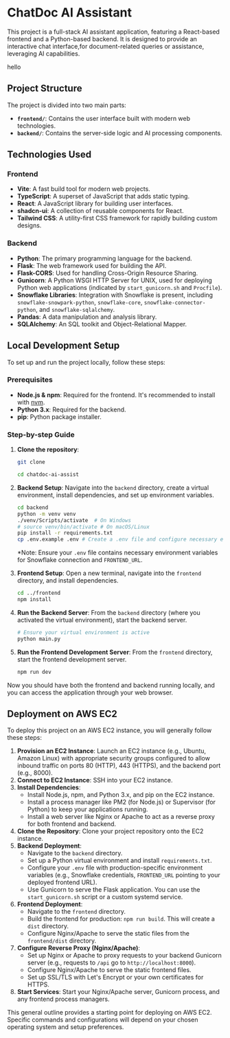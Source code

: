 # ChatDoc AI Assistant

This project is a full-stack AI assistant application, featuring a React-based frontend and a Python-based backend. It is designed to provide an interactive chat interface,for document-related queries or assistance, leveraging AI capabilities.

hello

## Project Structure

The project is divided into two main parts:

- **`frontend/`**: Contains the user interface built with modern web technologies.
- **`backend/`**: Contains the server-side logic and AI processing components.

## Technologies Used

### Frontend

- **Vite**: A fast build tool for modern web projects.
- **TypeScript**: A superset of JavaScript that adds static typing.
- **React**: A JavaScript library for building user interfaces.
- **shadcn-ui**: A collection of reusable components for React.
- **Tailwind CSS**: A utility-first CSS framework for rapidly building custom designs.

### Backend

- **Python**: The primary programming language for the backend.
- **Flask**: The web framework used for building the API.
- **Flask-CORS**: Used for handling Cross-Origin Resource Sharing.
- **Gunicorn**: A Python WSGI HTTP Server for UNIX, used for deploying Python web applications (indicated by `start_gunicorn.sh` and `Procfile`).
- **Snowflake Libraries**: Integration with Snowflake is present, including `snowflake-snowpark-python`, `snowflake-core`, `snowflake-connector-python`, and `snowflake-sqlalchemy`.
- **Pandas**: A data manipulation and analysis library.
- **SQLAlchemy**: An SQL toolkit and Object-Relational Mapper.

## Local Development Setup

To set up and run the project locally, follow these steps:

### Prerequisites

- **Node.js & npm**: Required for the frontend. It's recommended to install with [nvm](https://github.com/nvm-sh/nvm#installing-and-updating).
- **Python 3.x**: Required for the backend.
- **pip**: Python package installer.

### Step-by-step Guide

1.  **Clone the repository**:

    ```sh
    git clone

    cd chatdoc-ai-assist
    ```

2.  **Backend Setup**:
    Navigate into the `backend` directory, create a virtual environment, install dependencies, and set up environment variables.

    ```sh
    cd backend
    python -m venv venv
    ./venv/Scripts/activate  # On Windows
    # source venv/bin/activate # On macOS/Linux
    pip install -r requirements.txt
    cp .env.example .env # Create a .env file and configure necessary environment variables
    ```

    \*Note: Ensure your `.env` file contains necessary environment variables for Snowflake connection and `FRONTEND_URL`.

3.  **Frontend Setup**:
    Open a new terminal, navigate into the `frontend` directory, and install dependencies.

    ```sh
    cd ../frontend
    npm install
    ```

4.  **Run the Backend Server**:
    From the `backend` directory (where you activated the virtual environment), start the backend server.

    ```sh
    # Ensure your virtual environment is active
    python main.py
    ```

5.  **Run the Frontend Development Server**:
    From the `frontend` directory, start the frontend development server.
    ```sh
    npm run dev
    ```

Now you should have both the frontend and backend running locally, and you can access the application through your web browser.

## Deployment on AWS EC2

To deploy this project on an AWS EC2 instance, you will generally follow these steps:

1.  **Provision an EC2 Instance**: Launch an EC2 instance (e.g., Ubuntu, Amazon Linux) with appropriate security groups configured to allow inbound traffic on ports 80 (HTTP), 443 (HTTPS), and the backend port (e.g., 8000).
2.  **Connect to EC2 Instance**: SSH into your EC2 instance.
3.  **Install Dependencies**:
    - Install Node.js, npm, and Python 3.x, and pip on the EC2 instance.
    - Install a process manager like PM2 (for Node.js) or Supervisor (for Python) to keep your applications running.
    - Install a web server like Nginx or Apache to act as a reverse proxy for both frontend and backend.
4.  **Clone the Repository**: Clone your project repository onto the EC2 instance.
5.  **Backend Deployment**:
    - Navigate to the `backend` directory.
    - Set up a Python virtual environment and install `requirements.txt`.
    - Configure your `.env` file with production-specific environment variables (e.g., Snowflake credentials, `FRONTEND_URL` pointing to your deployed frontend URL).
    - Use Gunicorn to serve the Flask application. You can use the `start_gunicorn.sh` script or a custom systemd service.
6.  **Frontend Deployment**:
    - Navigate to the `frontend` directory.
    - Build the frontend for production: `npm run build`. This will create a `dist` directory.
    - Configure Nginx/Apache to serve the static files from the `frontend/dist` directory.
7.  **Configure Reverse Proxy (Nginx/Apache)**:
    - Set up Nginx or Apache to proxy requests to your backend Gunicorn server (e.g., requests to `/api` go to `http://localhost:8000`).
    - Configure Nginx/Apache to serve the static frontend files.
    - Set up SSL/TLS with Let's Encrypt or your own certificates for HTTPS.
8.  **Start Services**: Start your Nginx/Apache server, Gunicorn process, and any frontend process managers.

This general outline provides a starting point for deploying on AWS EC2. Specific commands and configurations will depend on your chosen operating system and setup preferences.
